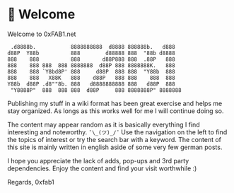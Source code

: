 # 👋 Welcome

Welcome to 0xFAB1.net

```text
 .d8888b.           8888888888  d8888 888888b.   d888   
d88P  Y88b          888        d88888 888  "88b d8888   
888    888          888       d88P888 888  .88P   888   
888    888 888  888 8888888  d88P 888 8888888K.   888   
888    888 `Y8bd8P' 888     d88P  888 888  "Y88b  888   
888    888   X88K   888    d88P   888 888    888  888   
Y88b  d88P .d8""8b. 888   d8888888888 888   d88P  888   
 "Y8888P"  888  888 888  d88P     888 8888888P" 8888888 
```

Publishing my stuff in a wiki format has been great exercise and helps me stay organized.
As longs as this works well for me I will continue doing so.

The content may appear random as it is basically everything I find interesting and noteworthy. ```¯\_(ツ)_/¯```
Use the navigation on the left to find the topics of interest or try the search bar with a keyword.
The content of this site is mainly written in english aside of some very few german posts.

I hope you appreciate the lack of adds, pop-ups and 3rd party dependencies.
Enjoy the content and find your visit worthwhile :)

Regards,
0xfab1
